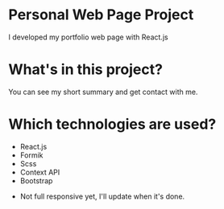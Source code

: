 # Personal Web Page Project
I developed my portfolio web page with React.js

# What's in this project?
You can see my short summary and get contact with me.

# Which technologies are used?
- React.js
- Formik
- Scss
- Context API
- Bootstrap

* Not full responsive yet, I'll update when it's done.
